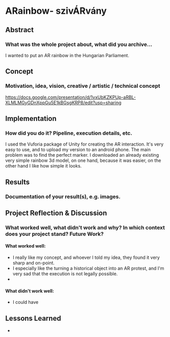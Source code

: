 # ARainbow- szivÁRvány




## Abstract
### What was the whole project about, what did you archive...
I wanted to put an AR rainbow in the Hungarian Parliament.


## Concept
### Motivation, idea, vision, creative / artistic / technical concept
https://docs.google.com/presentation/d/1vxUbKZKPUp-aRBL-XLMLMGyGDnXppGu5E1kBGsgKRP8/edit?usp=sharing


## Implementation
### How did you do it? Pipeline, execution details, etc.
I used the Vuforia package of Unity for creating the AR interaction. It's very easy to use, and to upload my version to an android phone. 
The main problem was to find the perfect marker.
I downloaded an already existing very simple rainbow 3d model, on one hand, because it was easier, on the other hand I like how simple it looks. 


## Results
### Documentation of your result(s), e.g. images.


## Project Reflection & Discussion
### What worked well, what didn't work and why? In which context does your project stand? Future Work?
#### What worked well:
- I really like my concept, and whoever I told my idea, they found it very sharp and on-point.
- I especially like the turning a historical object into an AR protest, and I'm very sad that the execution is not legally possible. 
- 
#### What didn't work well:
- I could have 

## Lessons Learned
- 

